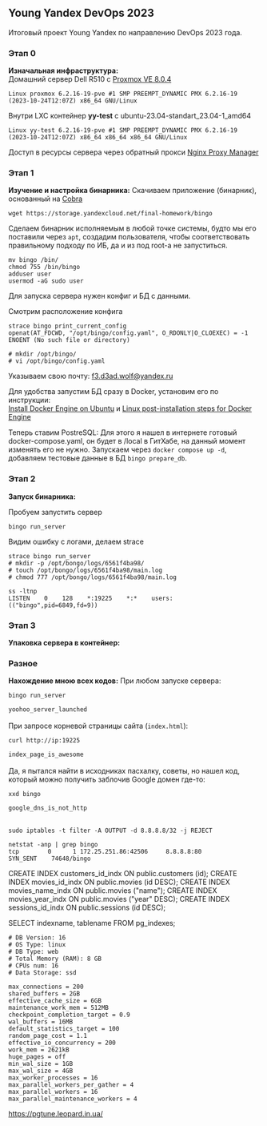 ## Young Yandex DevOps 2023
Итоговый проект Young Yandex по направлению DevOps 2023 года. 

### Этап 0
**Изначальная инфраструктура:**<br>
Домашний сервер Dell R510 с [Proxmox VE 8.0.4](https://proxmox.foreverfunface.ru)
```
Linux proxmox 6.2.16-19-pve #1 SMP PREEMPT_DYNAMIC PMX 6.2.16-19 (2023-10-24T12:07Z) x86_64 GNU/Linux
```
Внутри LXC контейнер **yy-test** с ubuntu-23.04-standart_23.04-1_amd64
```
Linux yy-test 6.2.16-19-pve #1 SMP PREEMPT_DYNAMIC PMX 6.2.16-19 (2023-10-24T12:07Z) x86_64 x86_64 x86_64 GNU/Linux
```
Доступ в ресурсы сервера через обратный прокси [Nginx Proxy Manager](https://proxy.foreverfunface.ru)

### Этап 1
**Изучение и настройка бинарника:**
Скачиваем приложение (бинарник), основанный на [Cobra](https://github.com/spf13/cobra)
```
wget https://storage.yandexcloud.net/final-homework/bingo
```
Сделаем бинарник исполняемым в любой точке системы, будто мы его поставили через `apt`, создадим пользователя, чтобы соответствовать правильному подходу по ИБ, да и из под root-а не запуститься.
```
mv bingo /bin/
chmod 755 /bin/bingo
adduser user
usermod -aG sudo user
```
Для запуска сервера нужен конфиг и БД с данными.

Смотрим расположение конфига
```
strace bingo print_current_config
openat(AT_FDCWD, "/opt/bingo/config.yaml", O_RDONLY|O_CLOEXEC) = -1 ENOENT (No such file or directory)
```
```
# mkdir /opt/bingo/
# vi /opt/bingo/config.yaml
```
Указываем свою почту: f3.d3ad.wolf@yandex.ru

Для удобства запустим БД сразу в Docker, установим его по инструкции:<br>
[Install Docker Engine on Ubuntu](https://docs.docker.com/engine/install/ubuntu/) и [Linux post-installation steps for Docker Engine](https://docs.docker.com/engine/install/linux-postinstall/)

Теперь ставим PostreSQL:
Для этого я нашел в интернете готовый docker-compose.yaml, он будет в /local в ГитХабе, на данный момент изменять его не нужно.
Запускаем через `docker compose up -d`, добавляем тестовые данные в БД `bingo prepare_db`.

### Этап 2
**Запуск бинарника:**

Пробуем запустить сервер
```
bingo run_server
```

Видим ошибку с логами, делаем strace
```
strace bingo run_server
# mkdir -p /opt/bongo/logs/6561f4ba98/
# touch /opt/bongo/logs/6561f4ba98/main.log
# chmod 777 /opt/bongo/logs/6561f4ba98/main.log
```

```
ss -ltnp
LISTEN    0    128    *:19225    *:*    users:(("bingo",pid=6849,fd=9))
```

### Этап 3
**Упаковка сервера в контейнер:**

### Разное
**Нахождение мною всех кодов:**
При любом запуске сервера:
```
bingo run_server
```
`yoohoo_server_launched`<br><br>
При запросе корневой страницы сайта (`index.html`):
```
curl http://ip:19225
```
`index_page_is_awesome`<br><br>
Да, я пытался найти в исходниках пасхалку, советы, но нашел код, который можно получить заблочив Google домен где-то:
```
xxd bingo
```
`google_dns_is_not_http`<br><br>

```
sudo iptables -t filter -A OUTPUT -d 8.8.8.8/32 -j REJECT
```
```
netstat -anp | grep bingo
tcp        0      1 172.25.251.86:42506     8.8.8.8:80              SYN_SENT    74648/bingo
```

CREATE INDEX customers_id_indx ON public.customers (id);
CREATE INDEX movies_id_indx ON public.movies (id DESC);
CREATE INDEX movies_name_indx ON public.movies ("name");
CREATE INDEX movies_year_indx ON public.movies ("year" DESC);
CREATE INDEX sessions_id_indx ON public.sessions (id DESC);

SELECT indexname, tablename
FROM pg_indexes;

```
# DB Version: 16
# OS Type: linux
# DB Type: web
# Total Memory (RAM): 8 GB
# CPUs num: 16
# Data Storage: ssd

max_connections = 200
shared_buffers = 2GB
effective_cache_size = 6GB
maintenance_work_mem = 512MB
checkpoint_completion_target = 0.9
wal_buffers = 16MB
default_statistics_target = 100
random_page_cost = 1.1
effective_io_concurrency = 200
work_mem = 2621kB
huge_pages = off
min_wal_size = 1GB
max_wal_size = 4GB
max_worker_processes = 16
max_parallel_workers_per_gather = 4
max_parallel_workers = 16
max_parallel_maintenance_workers = 4
```

https://pgtune.leopard.in.ua/
